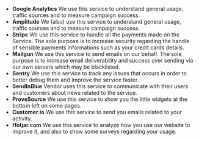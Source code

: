 * **Google Analytics**
  We use this service to understand general usage, traffic sources and to measure campaign success.
* **Amplitude**
  We (also) use this service to understand general usage, traffic sources and to measure campaign success.
* **Stripe**
  We use this service to handle all the payments made on the Service. The sole purpose is to increase security regarding the handle of sensible payments informations such as your credit cards details.
* **Mailgun**
  We use this service to send emails on our behalf. The sole purpose is to increase email deliverability and success over sending via our own servers which may be blacklisted.
* **Sentry**
  We use this service to track any issues that occurs in order to better debug them and improve the service faster.
* **SendInBlue**
  Vendor uses this service to communicate with their users and customers about news related to the service.
* **ProveSource**
  We use this service to show you the little widgets at the bottom left on some pages.
* **Customer.io**
  We use this service to send you emails related to your activity.
* **Hotjar.com**
  We use this service to analyze how you use our website to improve it, and also to show some surveys regarding your usage.